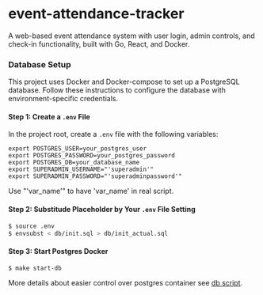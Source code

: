# event-attendance-tracker
A web-based event attendance system with user login, admin controls, and check-in functionality, built with Go, React, and Docker.


### Database Setup

This project uses Docker and Docker-compose to set up a PostgreSQL database. Follow these instructions to configure the database with environment-specific credentials.

#### Step 1: Create a `.env` File

In the project root, create a `.env` file with the following variables:

```env
export POSTGRES_USER=your_postgres_user
export POSTGRES_PASSWORD=your_postgres_password
export POSTGRES_DB=your_database_name
export SUPERADMIN_USERNAME="'superadmin'"
export SUPERADMIN_PASSWORD="'superadminpassword'"
```

Use "'var_name'" to have 'var_name' in real script.

#### Step 2: Substitude Placeholder by Your `.env` File Setting

```sh
$ source .env
$ envsubst < db/init.sql > db/init_actual.sql
```

#### Step 3: Start Postgres Docker

```sh
$ make start-db
```

More details about easier control over postgres container see [db script](#db-script).
